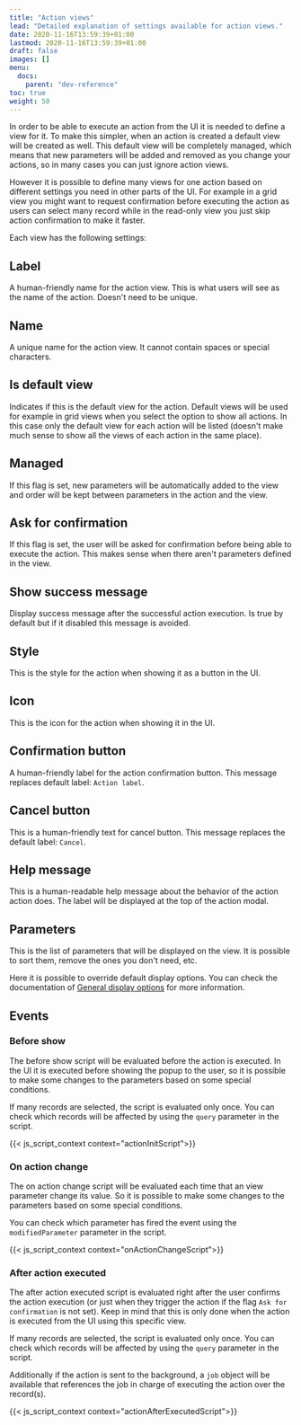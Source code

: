 ```yaml
---
title: "Action views"
lead: "Detailed explanation of settings available for action views."
date: 2020-11-16T13:59:39+01:00
lastmod: 2020-11-16T13:59:39+01:00
draft: false
images: []
menu:
  docs:
    parent: "dev-reference"
toc: true
weight: 50
---
```


In order to be able to execute an action from the UI it is needed to define a view for it. To
make this simpler, when an action is created a default view will be created as well. This default
view will be completely managed, which means that new parameters will be added and removed as you
change your actions, so in many cases you can just ignore action views.

However it is possible to define many views for one action based on different settings you
need in other parts of the UI. For example in a grid view you might want to request confirmation
before executing the action as users can select many record while in the read-only view you just
skip action confirmation to make it faster.

Each view has the following settings:

## Label

A human-friendly name for the action view. This is what users will see as the name
of the action. Doesn't need to be unique.

## Name

A unique name for the action view. It cannot contain spaces or special characters.

## Is default view

Indicates if this is the default view for the action. Default views will be used for example
in grid views when you select the option to show all actions. In this case only the default view
for each action will be listed (doesn't make much sense to show all the views of each action
in the same place).

## Managed

If this flag is set, new parameters will be automatically added to the view and order will be
kept between parameters in the action and the view.

## Ask for confirmation

If this flag is set, the user will be asked for confirmation before being able to execute the action.
This makes sense when there aren't parameters defined in the view.

## Show success message

Display success message after the successful action execution. Is true by default but if it 
disabled this message is avoided.

## Style

This is the style for the action when showing it as a button in the UI.

## Icon

This is the icon for the action when showing it in the UI.

## Confirmation button

A human-friendly label for the action confirmation button. This message replaces default label: `Action label`.

## Cancel button

This is a human-friendly text for cancel button. This message replaces the default label: `Cancel`.

## Help message

This is a human-readable help message about the behavior of the action action does. The label will be displayed at the 
top of the action modal.

## Parameters

This is the list of parameters that will be displayed on the view. It is possible to sort them,
remove the ones you don't need, etc.

Here it is possible to override default display options. You can check the documentation of
[General display options]({{site.baseurl}}/app-development-model-fields.html#general-display-options)
for more information.

## Events

### Before show

The before show script will be evaluated before the action is executed. In the UI it is executed
before showing the popup to the user, so it is possible to make some changes to the parameters
based on some special conditions.

If many records are selected, the script is evaluated only once. You can check which
records will be affected by using the `query` parameter in the script.

{{< js_script_context context="actionInitScript">}}

### On action change

The on action change script will be evaluated each time that an view parameter change its value. So it is possible
to make some changes to the parameters based on some special conditions.

You can check which parameter has fired the event using the `modifiedParameter` parameter in the script.

{{< js_script_context context="onActionChangeScript">}}

### After action executed

The after action executed script is evaluated right after the user confirms the action execution
(or just when they trigger the action if the flag `Ask for confirmation` is not set). Keep in
mind that this is only done when the action is executed from the UI using this specific view.

If many records are selected, the script is evaluated only once. You can check which
records will be affected by using the `query` parameter in the script.

Additionally if the action is sent to the background, a `job` object will be available that
references the job in charge of executing the action over the record(s).

{{< js_script_context context="actionAfterExecutedScript">}}

